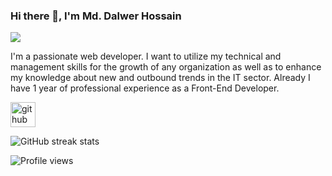 ### Hi there 👋, I'm Md. Dalwer Hossain
![](https://i.ibb.co/C52R01t/Black-and-White-Gradient-Personal-Linked-In-Banner.png)

I'm a passionate web developer. I want to utilize my technical and management skills for the growth of any organization as well as to enhance my knowledge about new and outbound trends in the IT sector. Already I have 1 year of professional experience as a Front-End Developer.



[<img src='https://cdn.jsdelivr.net/npm/simple-icons@3.0.1/icons/github.svg' alt='github' height='40'>](https://github.com/dalwer001)  

![GitHub streak stats](https://streak-stats.demolab.com/?user=dalwer001)  

![Profile views](https://gpvc.arturio.dev/dalwer001)  

